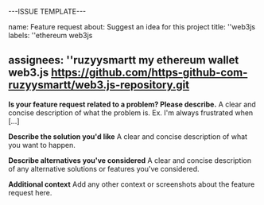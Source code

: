 ---ISSUE TEMPLATE---

name: Feature request
about: Suggest an idea for this project
title: ''web3js
labels: ''ethereum web3js

assignees: ''ruzyysmartt my ethereum wallet web3.js 
https://github.com/https-github-com-ruzyysmartt/web3.js-repository.git
---

**Is your feature request related to a problem? Please describe.**
A clear and concise description of what the problem is. Ex. I'm always frustrated when [...]

**Describe the solution you'd like**
A clear and concise description of what you want to happen.

**Describe alternatives you've considered**
A clear and concise description of any alternative solutions or features you've considered.

**Additional context**
Add any other context or screenshots about the feature request here.
